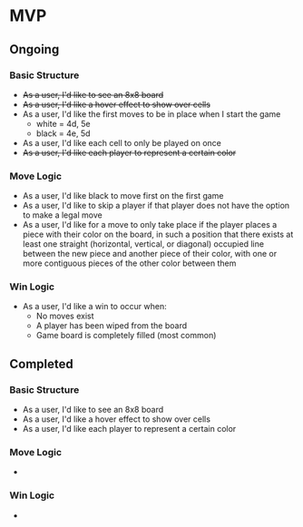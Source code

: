 # MVP

## Ongoing
### Basic Structure
- ~~As a user, I'd like to see an 8x8 board~~
- ~~As a user, I'd like a hover effect to show over cells~~
- As a user, I'd like the first moves to be in place when I start the game
	- white = 4d, 5e
	- black = 4e, 5d
- As a user, I'd like each cell to only be played on once
- ~~As a user, I'd like each player to represent a certain color~~


### Move Logic
- As a user, I'd like black to move first on the first game
- As a user, I'd like to skip a player if that player does not have the option to make a legal move
- As a user, I'd like for a move to only take place if the player places a piece with their color on the board, in such a position that there exists at least one straight (horizontal, vertical, or diagonal) occupied line between the new piece and another piece of their color, with one or more contiguous pieces of the other color between them

### Win Logic
- As a user, I'd like a win to occur when:
	- No moves exist
	- A player has been wiped from the board
	- Game board is completely filled (most common)


## Completed
### Basic Structure
- As a user, I'd like to see an 8x8 board
- As a user, I'd like a hover effect to show over cells
- As a user, I'd like each player to represent a certain color

### Move Logic
-
### Win Logic
-